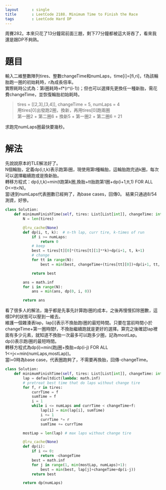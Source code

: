 ```yaml
---
layout      : single
title       : LeetCode 2188. Minimum Time to Finish the Race
tags 		: LeetCode Hard DP
---
```

周賽282。本來只花了13分鐘寫前面三題，剩下77分鐘都被這大哥吞了，看來我還是跟DP不夠熟。

# 題目
輸入二維整數陣列tires、整數changeTime和numLaps，time[i]=[fi,ri]，f為該輪胎跑一圈的初始耗時，r為成長倍率。  
實際耗時公式為：第i圈耗時=f*(r^(i-1))；但也可以選擇先更換任一種新胎，需花費changeTime，並恢復輪胎初始耗時。  
> tires = [[2,3],[3,4]], changeTime = 5, numLaps = 4  
> 用tires[0]出發跑2圈，換新，再用tires[0]跑兩圈  
> 第一圈2 + 第二圈6 + 換新5 + 第一圈2 + 第二圈6 = 21  

求跑完numLaps圈最快要幾秒。

# 解法
先說說原本的TLE解法好了。  
N個輪胎，定義dp(i,t,k)表示跑第i圈，現使用第t種輪胎，這輪胎跑完過k圈，每次可以選擇繼續跑或是換新胎。  
轉移方程式：dp(i,t,k)=min(t跑第k圈,換胎+tt胎跑第1圈+dp(i+1,tt,1) FOR ALL 0<=tt<N)。  
當i達到numLaps代表圈數已經夠了，為base cases，回傳0。
結果只通過8/54測資，好慘。

```python
class Solution:
    def minimumFinishTime(self, tires: List[List[int]], changeTime: int, numLaps: int) -> int:
        N = len(tires)

        @lru_cache(None)
        def dp(i, t, k):  # n-th lap, curr tire, k-times of run
            if i >= numLaps:
                return 0
            # keep
            best = tires[t][0]*(tires[t][1]**k)+dp(i+1, t, k+1)
            # change
            for tt in range(N):
                best = min(best, changeTime+(tires[tt][0])+dp(i+1, tt, 1))

            return best

        ans = math.inf
        for i in range(N):
            ans = min(ans, dp(0, i, 0))

        return ans

```

看了很多人的解法，幾乎都是先事先計算跑i圈的成本，之後再慢慢扣除圈數，這樣DP的狀態可以壓到一維去。  
維護一個雜湊表lap，lap[i]表示不換胎跑i圈的最短時間。只要在當前時間小於changeTime+第一圈時間f，不換胎繼續跑就是更好的選擇。算完之後確認lap裡面有多少元素，就知道不換胎一次最多可以跑多少圈，記為mostLap。  
dp(i)表示跑i圈的最短時間。  
轉移方程式為dp(i)=min(跑j圈+換胎+dp(i-j) FOR ALL 1<=j<=min(numLaps,mostLap))。  
當i=0時為base case，代表圈跑夠了，不需要再換胎，回傳-changeTime。

```python
class Solution:
    def minimumFinishTime(self, tires: List[List[int]], changeTime: int, numLaps: int) -> int:
        lap = defaultdict(lambda: math.inf)
        # pretreat best time that do laps without change tire
        for f, r in tires:
            currTime = f
            sumTime = f
            i = 1
            while i <= numLaps and currTime < changeTime+f:
                lap[i] = min(lap[i], sumTime)
                i += 1
                currTime *= r
                sumTime += currTime

        mostLap = len(lap) # max laps without change tire

        @lru_cache(None)
        def dp(i):
            if i <= 0:
                return -changeTime
            best = math.inf
            for j in range(1, min(mostLap, numLaps)+1):
                best = min(best, lap[j]+changeTime+dp(i-j))
            return best

        return dp(numLaps)

```
